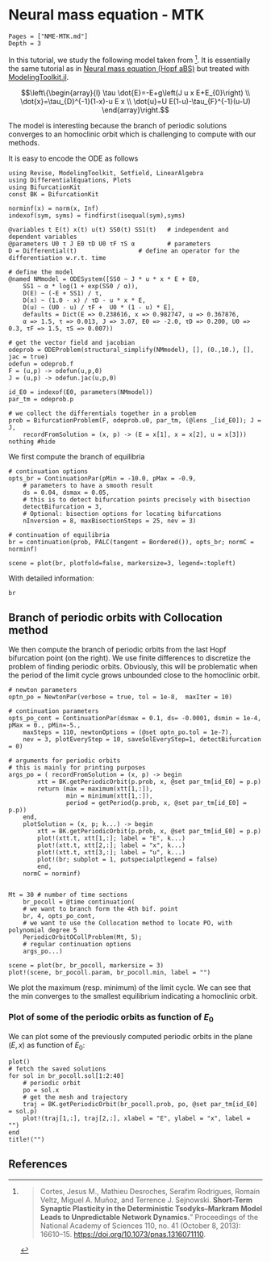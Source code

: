 # Neural mass equation - MTK


```@contents
Pages = ["NME-MTK.md"]
Depth = 3
```

In this tutorial, we study the following model taken from [^Cortes]. It is essentially the same tutorial as in [Neural mass equation (Hopf aBS)](@ref) but treated with [ModelingToolkit.jl](https://mtk.sciml.ai/stable/).

$$\left\{\begin{array}{l}
\tau \dot{E}=-E+g\left(J u x E+E_{0}\right) \\
\dot{x}=\tau_{D}^{-1}(1-x)-u E x \\
\dot{u}=U E(1-u)-\tau_{F}^{-1}(u-U)
\end{array}\right.$$


The model is interesting because the branch of periodic solutions converges to an homoclinic orbit which is challenging to compute with our methods.

It is easy to encode the ODE as follows

```@example TUTNMEMTK
using Revise, ModelingToolkit, Setfield, LinearAlgebra
using DifferentialEquations, Plots
using BifurcationKit
const BK = BifurcationKit

norminf(x) = norm(x, Inf)
indexof(sym, syms) = findfirst(isequal(sym),syms)

@variables t E(t) x(t) u(t) SS0(t) SS1(t) 	# independent and dependent variables
@parameters U0 τ J E0 τD U0 τF τS α    		# parameters
D = Differential(t) 				# define an operator for the differentiation w.r.t. time

# define the model
@named NMmodel = ODESystem([SS0 ~ J * u * x * E + E0,
	SS1 ~ α * log(1 + exp(SS0 / α)),
	D(E) ~ (-E + SS1) / τ,
	D(x) ~ (1.0 - x) / τD - u * x * E,
	D(u) ~ (U0 - u) / τF +  U0 * (1 - u) * E],
	defaults = Dict(E => 0.238616, x => 0.982747, u => 0.367876,
	α => 1.5, τ => 0.013, J => 3.07, E0 => -2.0, τD => 0.200, U0 => 0.3, τF => 1.5, τS => 0.007))

# get the vector field and jacobian
odeprob = ODEProblem(structural_simplify(NMmodel), [], (0.,10.), [], jac = true)
odefun = odeprob.f
F = (u,p) -> odefun(u,p,0)
J = (u,p) -> odefun.jac(u,p,0)

id_E0 = indexof(E0, parameters(NMmodel))
par_tm = odeprob.p

# we collect the differentials together in a problem
prob = BifurcationProblem(F, odeprob.u0, par_tm, (@lens _[id_E0]); J = J,
    recordFromSolution = (x, p) -> (E = x[1], x = x[2], u = x[3]))
nothing #hide
```

We first compute the branch of equilibria

```@example TUTNMEMTK
# continuation options
opts_br = ContinuationPar(pMin = -10.0, pMax = -0.9,
	# parameters to have a smooth result
	ds = 0.04, dsmax = 0.05,
	# this is to detect bifurcation points precisely with bisection
	detectBifurcation = 3,
	# Optional: bisection options for locating bifurcations
	nInversion = 8, maxBisectionSteps = 25, nev = 3)

# continuation of equilibria
br = continuation(prob, PALC(tangent = Bordered()), opts_br; normC = norminf)

scene = plot(br, plotfold=false, markersize=3, legend=:topleft)
```

With detailed information:

```@example TUTNMEMTK
br
```

## Branch of periodic orbits with Collocation method

We then compute the branch of periodic orbits from the last Hopf bifurcation point (on the right). We use finite differences to discretize the problem of finding periodic orbits. Obviously, this will be problematic when the period of the limit cycle grows unbounded close to the homoclinic orbit.

```@example TUTNMEMTK
# newton parameters
optn_po = NewtonPar(verbose = true, tol = 1e-8,  maxIter = 10)

# continuation parameters
opts_po_cont = ContinuationPar(dsmax = 0.1, ds= -0.0001, dsmin = 1e-4, pMax = 0., pMin=-5.,
	maxSteps = 110, newtonOptions = (@set optn_po.tol = 1e-7),
	nev = 3, plotEveryStep = 10, saveSolEveryStep=1, detectBifurcation = 0)

# arguments for periodic orbits
# this is mainly for printing purposes
args_po = (	recordFromSolution = (x, p) -> begin
		xtt = BK.getPeriodicOrbit(p.prob, x, @set par_tm[id_E0] = p.p)
		return (max = maximum(xtt[1,:]),
				min = minimum(xtt[1,:]),
				period = getPeriod(p.prob, x, @set par_tm[id_E0] = p.p))
	end,
	plotSolution = (x, p; k...) -> begin
		xtt = BK.getPeriodicOrbit(p.prob, x, @set par_tm[id_E0] = p.p)
		plot!(xtt.t, xtt[1,:]; label = "E", k...)
		plot!(xtt.t, xtt[2,:]; label = "x", k...)
		plot!(xtt.t, xtt[3,:]; label = "u", k...)
		plot!(br; subplot = 1, putspecialptlegend = false)
		end,
	normC = norminf)


Mt = 30 # number of time sections
	br_pocoll = @time continuation(
	# we want to branch form the 4th bif. point
	br, 4, opts_po_cont,
	# we want to use the Collocation method to locate PO, with polynomial degree 5
	PeriodicOrbitOCollProblem(Mt, 5);
	# regular continuation options
	args_po...)

scene = plot(br, br_pocoll, markersize = 3)
plot!(scene, br_pocoll.param, br_pocoll.min, label = "")
```

We plot the maximum (resp. minimum) of the limit cycle. We can see that the min converges to the smallest equilibrium indicating a homoclinic orbit.

### Plot of some of the periodic orbits as function of $E_0$

We can plot some of the previously computed periodic orbits in the plane $(E,x)$ as function of $E_0$:

```@example TUTNMEMTK
plot()
# fetch the saved solutions
for sol in br_pocoll.sol[1:2:40]
	# periodic orbit
	po = sol.x
	# get the mesh and trajectory
	traj = BK.getPeriodicOrbit(br_pocoll.prob, po, @set par_tm[id_E0] = sol.p)
	plot!(traj[1,:], traj[2,:], xlabel = "E", ylabel = "x", label = "")
end
title!("")
```

## References

[^Cortes]:> Cortes, Jesus M., Mathieu Desroches, Serafim Rodrigues, Romain Veltz, Miguel A. Muñoz, and Terrence J. Sejnowski. **Short-Term Synaptic Plasticity in the Deterministic Tsodyks–Markram Model Leads to Unpredictable Network Dynamics.**” Proceedings of the National Academy of Sciences 110, no. 41 (October 8, 2013): 16610–15. https://doi.org/10.1073/pnas.1316071110.
